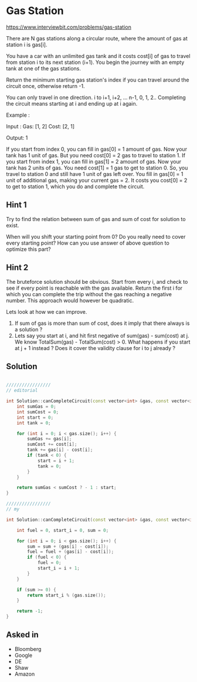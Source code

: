 # Gas Station

https://www.interviewbit.com/problems/gas-station

There are N gas stations along a circular route, where the amount of gas at station i is gas[i].

You have a car with an unlimited gas tank and it costs cost[i] of gas to travel from station i to its next station (i+1). You begin the journey with an empty tank at one of the gas stations.

Return the minimum starting gas station's index if you can travel around the circuit once, otherwise return -1.

You can only travel in one direction. i to i+1, i+2, ... n-1, 0, 1, 2..
Completing the circuit means starting at i and ending up at i again.

Example :

Input :
      Gas:   [1, 2]
      Cost:  [2, 1]

Output: 1 

If you start from index 0, you can fill in gas[0] = 1 amount of gas. Now your tank has 1 unit of gas. But you need cost[0] = 2 gas to travel to station 1. 
If you start from index 1, you can fill in gas[1] = 2 amount of gas. Now your tank has 2 units of gas. You need cost[1] = 1 gas to get to station 0. So, you travel to station 0 and still have 1 unit of gas left over. You fill in gas[0] = 1 unit of additional gas, making your current gas = 2. It costs you cost[0] = 2 to get to station 1, which you do and complete the circuit. 


## Hint 1

Try to find the relation between sum of gas and sum of cost for solution to exist.

When will you shift your starting point from 0? 
Do you really need to cover every starting point? How can you use answer of above question to optimize this part?

## Hint 2

The bruteforce solution should be obvious. Start from every i, and check to see if every point is reachable with the gas available. Return the first i for which you can complete the trip without the gas reaching a negative number. 
This approach would however be quadratic.

Lets look at how we can improve. 
1) If sum of gas is more than sum of cost, does it imply that there always is a solution ? 
2) Lets say you start at i, and hit first negative of sum(gas) - sum(cost) at j. We know TotalSum(gas) - TotalSum(cost) > 0. What happens if you start at j + 1 instead ? Does it cover the validity clause for i to j already ?


## Solution

```cpp

/////////////////
// editorial

int Solution::canCompleteCircuit(const vector<int> &gas, const vector<int> &cost) {
    int sumGas = 0;
    int sumCost = 0;
    int start = 0;
    int tank = 0;

    for (int i = 0; i < gas.size(); i++) {
        sumGas += gas[i];
        sumCost += cost[i];
        tank += gas[i] - cost[i];
        if (tank < 0) {
            start = i + 1;
            tank = 0;
        }
    }

    return sumGas < sumCost ? - 1 : start;
}

/////////////////
// my

int Solution::canCompleteCircuit(const vector<int> &gas, const vector<int> &cost) {

    int fuel = 0, start_i = 0, sum = 0;

    for (int i = 0; i < gas.size(); i++) {
        sum = sum + (gas[i] - cost[i]);
        fuel = fuel + (gas[i] - cost[i]);
        if (fuel < 0) {
            fuel = 0;
            start_i = i + 1;
        }
    }

    if (sum >= 0) {
        return start_i % (gas.size());
    }

    return -1;
}
```
## Asked in

* Bloomberg
* Google
* DE
* Shaw
* Amazon
